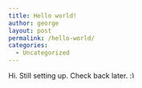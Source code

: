 ```yaml
---
title: Hello world!
author: george
layout: post
permalink: /hello-world/
categories:
  - Uncategorized
---
```

Hi. Still setting up. Check back later. <img src="http://www.usermod.net/wp-includes/images/smilies/simple-smile.png" alt=":)" class="wp-smiley" style="height: 1em; max-height: 1em;" />